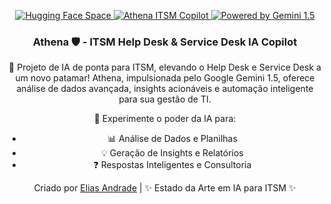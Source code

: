 <!-- Snippet Athena - ITSM Help Desk & Service Desk Copilot -->

<p align="center">
  <a href="https://huggingface.co/spaces/chaos4455/Athena_ITSM-Copilot">
    <img src="https://img.shields.io/badge/Space-Hugging%20Face-blue?style=flat-square&logo=huggingface" alt="Hugging Face Space">
  </a>
  <a href="https://huggingface.co/spaces/chaos4455/Athena_ITSM-Copilot">
    <img src="https://img.shields.io/badge/ITSM%20Copilot-Athena%20🛡️-success?style=flat-square" alt="Athena ITSM Copilot">
  </a>
   <a href="https://www.google.com/gemini/">
    <img src="https://img.shields.io/badge/Powered%20by-Gemini%201.5-green?style=flat-square&logo=google-gemini" alt="Powered by Gemini 1.5">
  </a>
</p>

<h3 align="center">Athena 🛡️ - ITSM Help Desk & Service Desk IA Copilot</h3>

<p align="center">
🚀 Projeto de IA de ponta para ITSM, elevando o Help Desk e Service Desk a um novo patamar!  Athena, impulsionada pelo Google Gemini 1.5, oferece análise de dados avançada, insights acionáveis e automação inteligente para sua gestão de TI.
</p>

<p align="center">
🤖  Experimente o poder da IA para:
</p>

<ul align="center">
  <li> 📊 Análise de Dados e Planilhas </li>
  <li> 💡 Geração de Insights e Relatórios </li>
  <li> ❓ Respostas Inteligentes e Consultoria </li>
</ul>

<p align="center">
 Criado por <a href="#">Elias Andrade</a> |  ✨ Estado da Arte em IA para ITSM ✨
</p>

